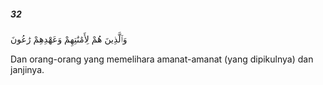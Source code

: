 ##### 32

<span class="ayah">وَٱلَّذِينَ هُمْ لِأَمَٰنَٰتِهِمْ وَعَهْدِهِمْ رَٰعُونَ</span>

<span class="ayah_translation">Dan orang-orang yang memelihara amanat-amanat (yang dipikulnya) dan janjinya.</span>
